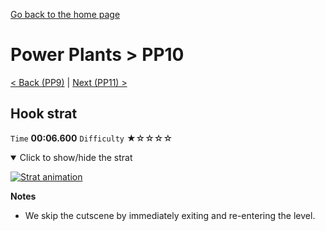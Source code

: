 [Go back to the home page](https://github.com/Doublevil/scbspeedrun)

# Power Plants > PP10

[< Back (PP9)](https://github.com/Doublevil/scbspeedrun/blob/main/levels/pp/PP9.md) | [Next (PP11) >](https://github.com/Doublevil/scbspeedrun/blob/main/levels/pp/PP11.md)

## Hook strat

`Time` **00:06.600** `Difficulty` ★☆☆☆☆
<details open>
  <summary>Click to show/hide the strat</summary>

  [![Strat animation](https://github.com/Doublevil/scbspeedrun/blob/main/media/levels/pp/PP10_HookStrat.webp)](https://github.com/Doublevil/scbspeedrun/blob/main/media/levels/pp/PP10_HookStrat.mp4?raw=true)

  **Notes**
  - We skip the cutscene by immediately exiting and re-entering the level.
</details>
